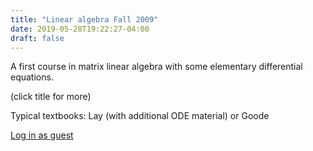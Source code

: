 ```yaml
---
title: "Linear algebra Fall 2009"
date: 2019-05-28T19:22:27-04:00
draft: false
---
```

A first course in matrix linear algebra with some elementary differential equations.

(click title for more)
<!--more-->

Typical textbooks:  Lay (with additional ODE material)  or Goode

[Log in as guest](https://demo.webwork.rochester.edu/moodle/course/view.php?id=17)




